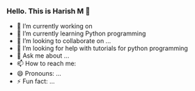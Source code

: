 ### Hello. This is Harish M 👋

- 🔭 I’m currently working on 
- 🌱 I’m currently learning Python programming
- 👯 I’m looking to collaborate on ...
- 🤔 I’m looking for help with tutorials for python programming
- 💬 Ask me about ...
- 📫 How to reach me:
- 😄 Pronouns: ...
- ⚡ Fun fact: ...

